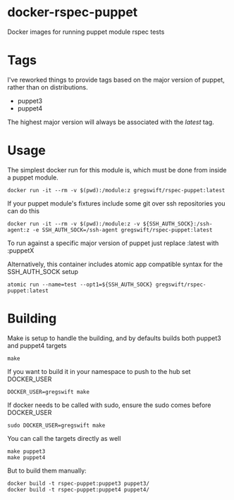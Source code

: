 docker-rspec-puppet
===================

Docker images for running puppet module rspec tests

Tags
====
I've reworked things to provide tags based on the major version of puppet, rather than
on distributions.

  * puppet3
  * puppet4

The highest major version will always be associated with the _latest_ tag.

Usage
=====
The simplest docker run for this module is, which must be done from inside a puppet module.

    docker run -it --rm -v $(pwd):/module:z gregswift/rspec-puppet:latest

If your puppet module's fixtures include some git over ssh repositories you can do this

    docker run -it --rm -v $(pwd):/module:z -v ${SSH_AUTH_SOCK}:/ssh-agent:z -e SSH_AUTH_SOCK=/ssh-agent gregswift/rspec-puppet:latest

To run against a specific major version of puppet just replace :latest with :puppetX

Alternatively, this container includes atomic app compatible syntax for the SSH_AUTH_SOCK setup

    atomic run --name=test --opt1=${SSH_AUTH_SOCK} gregswift/rspec-puppet:latest

Building
========

Make is setup to handle the building, and by defaults builds both puppet3 and puppet4 targets

    make

If you want to build it in your namespace to push to the hub set DOCKER_USER

    DOCKER_USER=gregswift make

If docker needs to be called with sudo, ensure the sudo comes before DOCKER_USER

    sudo DOCKER_USER=gregswift make

You can call the targets directly as well

    make puppet3
    make puppet4

But to build them manually:

    docker build -t rspec-puppet:puppet3 puppet3/
    docker build -t rspec-puppet:puppet4 puppet4/

